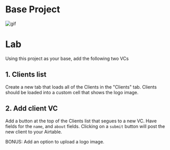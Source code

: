 # Base Project

![gif](./projectGif.gif)

# Lab

Using this project as your base, add the following two VCs

## 1. Clients list

Create a new tab that loads all of the Clients in the "Clients" tab.  Clients should be loaded into a custom cell that shows the logo image.

## 2. Add client VC

Add a button at the top of the Clients list that segues to a new VC.  Have fields for the `name`, and `about` fields.  Clicking on a `submit` button will post the new client to your Airtable.

BONUS: Add an option to upload a logo image.
